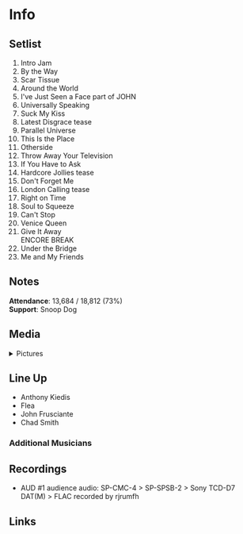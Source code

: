 # Info

## Setlist

1. Intro Jam
2. By the Way
3. Scar Tissue
4. Around the World
5. I've Just Seen a Face part of JOHN
6. Universally Speaking
7. Suck My Kiss
8. Latest Disgrace tease
9. Parallel Universe
10. This Is the Place
11. Otherside
12. Throw Away Your Television
13. If You Have to Ask
14. Hardcore Jollies tease
15. Don't Forget Me
16. London Calling tease
17. Right on Time
18. Soul to Squeeze
19. Can't Stop
20. Venice Queen
21. Give It Away
<br> ENCORE BREAK
22. Under the Bridge
23. Me and My Friends

## Notes

**Attendance**: 13,684 / 18,812 (73%)
<br>
**Support**: Snoop Dog

## Media 

<details>
  <summary>Pictures</summary>
  <!--<img alt="Setlist" title="Setlist" src="_.jpg" height="200" />-->
</details>

## Line Up

* Anthony Kiedis
* Flea
* John Frusciante
* Chad Smith

### Additional Musicians

## Recordings

* AUD #1 audience audio: SP-CMC-4 > SP-SPSB-2 > Sony TCD-D7 DAT(M) > FLAC recorded by rjrumfh

## Links
